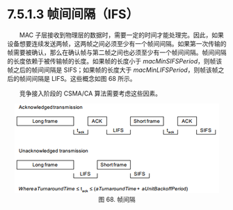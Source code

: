 # 7.5.1.3 帧间间隔（IFS）

　　MAC 子层接收到物理层的数据时，需要一定的时间才能处理完。因此，如果设备想要连续发送两帧，这两帧之间必须至少有一个帧间间隔。如果第一次传输的帧需要被确认，那么在确认帧与第二帧之间也必须至少有一个帧间间隔。帧间间隔的长度依赖于被传输帧的长度。如果帧的长度小于 *macMinSIFSPeriod*，则帧该帧之后的帧间间隔是 SIFS；如果帧的长度大于 *macMinLIFSPeriod*，则帧该帧之后的帧间间隔是 LIFS。这些概念如图 68 所示。

　　竞争接入阶段的 CSMA/CA 算法需要考虑这些因素。
<center><img src="../images/Image 68.png"/></center>
<center>图 68. 帧间隔</center>
